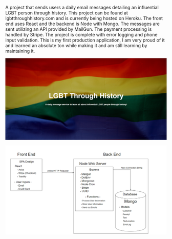 A project that sends users a daily email messages detailing an influential LGBT person through history. This project can be found at lgbtthroughhistory.com and is currently being hosted on Heroku. The front end uses React and the backend is Node with Mongo. The messages are sent utilizing an API provided by MailGun. The payment processing is handled by Stripe. The project is complete with error logging and phone input validation. This is my first production application, I am very proud of it and learned an absolute ton while making it and am still learning by maintaining it.

![Home screen of the project](https://github.com/Amalazing/Portfolio/blob/master/img/MessageService.PNG)

![Design Diagram for the Project](https://github.com/Amalazing/Message-Service/blob/master/Messaging-Service-Diagram.PNG)
